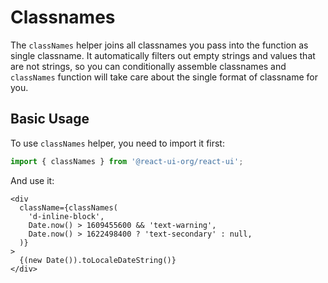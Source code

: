 # Classnames

The `classNames` helper joins all classnames you pass into the function as
single classname. It automatically filters out empty strings and values that
are not strings, so you can conditionally assemble classnames and `classNames`
function will take care about the single format of classname for you.

## Basic Usage

To use `classNames` helper, you need to import it first:

```js
import { classNames } from '@react-ui-org/react-ui';
```

And use it:

```docoff-react-preview
<div
  className={classNames(
    'd-inline-block',
    Date.now() > 1609455600 && 'text-warning',    
    Date.now() > 1622498400 ? 'text-secondary' : null,
  )}
>
  {(new Date()).toLocaleDateString()}
</div>
```
